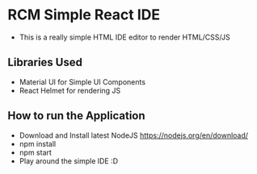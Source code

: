 # RCM Simple React IDE

- This is a really simple HTML IDE editor to render HTML/CSS/JS

## Libraries Used
 - Material UI for Simple UI Components
 - React Helmet for rendering JS

## How to run the Application
 - Download and Install latest NodeJS https://nodejs.org/en/download/
 - npm install
 - npm start
 - Play around the simple IDE :D